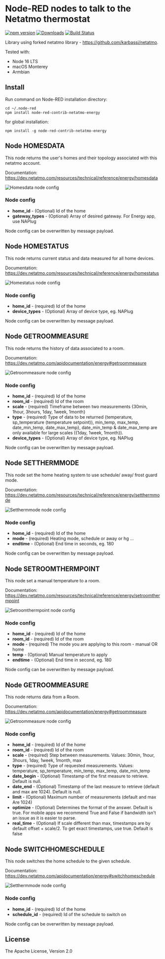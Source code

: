 [img-homesdata]: https://github.com/tvecera/node-red-contrib-netatmo-energy/raw/main/doc/node-homesdata.png "Node Homesdata"

[img-homestatus]: https://github.com/tvecera/node-red-contrib-netatmo-energy/raw/main/doc/node-homestatus.png "Node Homestatus"

[img-setthermmode]: https://github.com/tvecera/node-red-contrib-netatmo-energy/raw/main/doc/node-setthermmode.png "Node Setthermmode"

[img-setroomthermpoint]: https://github.com/tvecera/node-red-contrib-netatmo-energy/raw/main/doc/node-setroomthermpoint.png "Node Setroomthermpoint"

[img-getroommeasure]: https://github.com/tvecera/node-red-contrib-netatmo-energy/raw/main/doc/node-getroommeasure.png "Node Getroommeasure"

[img-switchhomeschedule]: https://github.com/tvecera/node-red-contrib-netatmo-energy/raw/main/doc/node-switchhomeschedule.png "Node Switchhomeschedule"

# Node-RED nodes to talk to the Netatmo thermostat

[![npm version](https://img.shields.io/npm/v/node-red-contrib-netatmo-energy.svg?maxAge=2592000)](https://www.npmjs.com/package/node-red-contrib-netatmo-energy) [![Downloads](https://img.shields.io/npm/dm/node-red-contrib-netatmo-energy.svg?maxAge=2592000)](https://www.npmjs.com/package/node-red-contrib-netatmo-energy)
[![Build Status](https://travis-ci.org/tvecera/node-red-contrib-netatmo-energy.svg?branch=main)](https://travis-ci.org/tvecera/node-red-contrib-netatmo-energy)

Library using forked netatmo library - https://github.com/karbassi/netatmo.

Tested with:

* Node 16 LTS
* macOS Monterey
* Armbian

## Install

Run command on Node-RED installation directory:

    cd ~/.node-red
    npm install node-red-contrib-netatmo-energy 

for global installation:

    npm install -g node-red-contrib-netatmo-energy 

## Node HOMESDATA

This node returns the user's homes and their topology associated with this netatmo account.

Documentation: https://dev.netatmo.com/resources/technical/reference/energy/homesdata

![Homesdata node config][img-homesdata]

### Node config

* **home_id** - (Optional) Id of the home
* **gateway_types** - (Optional) Array of desired gateway. For Energy app, use NAPlug

Node config can be overwritten by message payload.

## Node HOMESTATUS

This node returns current status and data measured for all home devices.

Documentation: https://dev.netatmo.com/resources/technical/reference/energy/homestatus

![Homestatus node config][img-homestatus]

### Node config

* **home_id** - (required) Id of the home
* **device_types** - (Optional) Array of device type, eg. NAPlug

Node config can be overwritten by message payload.

## Node GETROOMMEASURE

This node returns the history of data associated to a room.

Documentation: https://dev.netatmo.com/apidocumentation/energy#getroommeasure

![Getroommeasure node config][img-getroommeasure]

### Node config

* **home_id** - (required) Id of the home
* **room_id** - (required) Id of the room
* **scale** - (required) Timeframe between two measurements {30min, 1hour, 3hours, 1day, 1week, 1month}
* **type** - (required) Type of data to be returned {temperature, sp_temperature (temperature setpoint)), min_temp,
  max_temp, date_min_temp, date_max_temp}, date_min_temp & date_max_temp are only available for large scales ({1day,
  1week, 1month}).
* **device_types** - (Optional) Array of device type, eg. NAPlug

Node config can be overwritten by message payload.

## Node SETTHERMMODE

This node set the home heating system to use schedule/ away/ frost guard mode.

Documentation: https://dev.netatmo.com/resources/technical/reference/energy/setthermmode

![Setthermmode node config][img-setthermmode]

### Node config

* **home_id** - (required) Id of the home
* **mode** - (required) Heating mode, schedule or away or hg ...
* **endtime** - (Optional) End time in seconds, eg. 180

Node config can be overwritten by message payload.

## Node SETROOMTHERMPOINT

This node set a manual temperature to a room.

Documentation: https://dev.netatmo.com/resources/technical/reference/energy/setroomthermpoint

![Setroomthermpoint node config][img-setroomthermpoint]

### Node config

* **home_id** - (required) Id of the home
* **room_id** - (required) Id of the room
* **mode** - (required) The mode you are applying to this room - manual OR home
* **temp** - (Optional) Manual temperature to apply
* **endtime** - (Optional) End time in second, eg. 180

Node config can be overwritten by message payload.

## Node GETROOMMEASURE

This node returns data from a Room.

Documentation: https://dev.netatmo.com/apidocumentation/energy#getroommeasure

![Getroommeasure node config][img-getroommeasure]

### Node config

* **home_id** - (required) Id of the home
* **room_id** - (required) Id of the room
* **scale** - (required) Step between measurements. Values: 30min, 1hour, 3hours, 1day, 1week, 1month, max
* **type** - (required) Type of requested measurements. Values: temperature, sp_temperature, min_temp, max_temp, date_min_temp
* **date_begin** - (Optional) Timestamp of the first measure to retrieve. Default is null.
* **date_end** - (Optional) Timestamp of the last measure to retrieve (default and max are 1024). Default is null.
* **limit** - (Optional) Maximum number of measurements (default and max Are 1024)
* **optimize** - (Optional) Determines the format of the answer. Default is true. For mobile apps we recommend True and False if bandwidth isn't an issue as it is easier to parse.
* **real_time** - (Optional) If scale different than max, timestamps are by default offset + scale/2. To get exact timestamps, use true. Default is false

## Node SWITCHHOMESCHEDULE

This node switches the home schedule to the given schedule.

Documentation: https://dev.netatmo.com/apidocumentation/energy#switchhomeschedule

![Setthermmode node config][img-setthermmode]

### Node config

* **home_id** - (required) Id of the home
* **schedule_id** - (required) Id of the schedule to switch on

Node config can be overwritten by message payload.

## License

The Apache License, Version 2.0